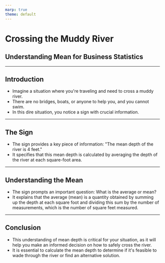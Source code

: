 ```yaml
---
marp: true
theme: default
---
```


# Crossing the Muddy River
## Understanding Mean for Business Statistics 

---

## Introduction

- Imagine a situation where you're traveling and need to cross a muddy river.
- There are no bridges, boats, or anyone to help you, and you cannot swim.
- In this dire situation, you notice a sign with crucial information.

---

## The Sign

- The sign provides a key piece of information: "The mean depth of the river is 4 feet."
- It specifies that this mean depth is calculated by averaging the depth of the river at each square-foot area.

---

## Understanding the Mean

- The sign prompts an important question: What is the average or mean?
- It explains that the average (mean) is a quantity obtained by summing up the depth at each square foot and dividing this sum by the number of measurements, which is the number of square feet measured.

---

## Conclusion

- This understanding of mean depth is critical for your situation, as it will help you make an informed decision on how to safely cross the river.
- It is essential to calculate the mean depth to determine if it's feasible to wade through the river or find an alternative solution.


